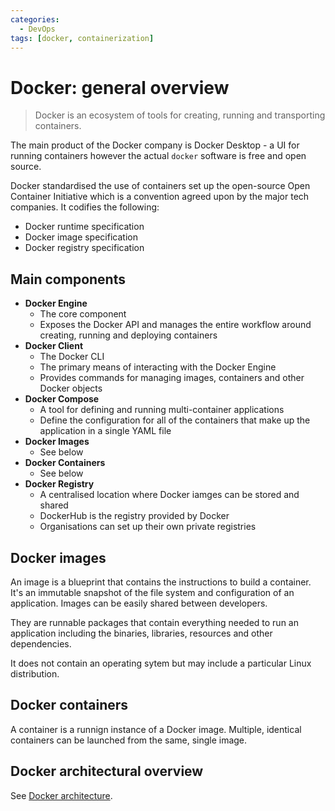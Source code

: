 ```yaml
---
categories:
  - DevOps
tags: [docker, containerization]
---
```


# Docker: general overview

> Docker is an ecosystem of tools for creating, running and transporting
> containers.

The main product of the Docker company is Docker Desktop - a UI for running
containers however the actual `docker` software is free and open source.

Docker standardised the use of containers set up the open-source Open Container
Initiative which is a convention agreed upon by the major tech companies. It
codifies the following:

- Docker runtime specification
- Docker image specification
- Docker registry specification

## Main components

- **Docker Engine**
  - The core component
  - Exposes the Docker API and manages the entire workflow around creating,
    running and deploying containers
- **Docker Client**
  - The Docker CLI
  - The primary means of interacting with the Docker Engine
  - Provides commands for managing images, containers and other Docker objects
- **Docker Compose**
  - A tool for defining and running multi-container applications
  - Define the configuration for all of the containers that make up the
    application in a single YAML file
- **Docker Images**
  - See below
- **Docker Containers**
  - See below
- **Docker Registry**
  - A centralised location where Docker iamges can be stored and shared
  - DockerHub is the registry provided by Docker
  - Organisations can set up their own private registries

## Docker images

An image is a blueprint that contains the instructions to build a container.
It's an immutable snapshot of the file system and configuration of an
application. Images can be easily shared between developers.

They are runnable packages that contain everything needed to run an application
including the binaries, libraries, resources and other dependencies.

It does not contain an operating sytem but may include a particular Linux
distribution.

## Docker containers

A container is a runnign instance of a Docker image. Multiple, identical
containers can be launched from the same, single image.

## Docker architectural overview

See [Docker architecture](Docker_architecture.md).
